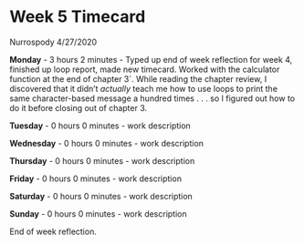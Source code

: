 Week 5 Timecard
================
Nurrospody
4/27/2020

**Monday** - 3 hours 2 minutes - Typed up end of week reflection for
week 4, finished up loop report, made new timecard. Worked with the
calculator function at the end of chapter 3\`. While reading the chapter
review, I discovered that it didn’t *actually* teach me how to use loops
to print the same character-based message a hundred times . . . so I
figured out how to do it before closing out of chapter 3.

**Tuesday** - 0 hours 0 minutes - work description

**Wednesday** - 0 hours 0 minutes - work description

**Thursday** - 0 hours 0 minutes - work description

**Friday** - 0 hours 0 minutes - work description

**Saturday** - 0 hours 0 minutes - work description

**Sunday** - 0 hours 0 minutes - work description

End of week reflection.
